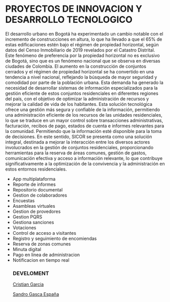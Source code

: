 <h1>PROYECTOS DE INNOVACION Y DESARROLLO TECNOLOGICO</h1>
<P>
El desarrollo urbano en Bogotá ha experimentado un cambio notable con el incremento de construcciones en altura, lo que ha llevado a que el 65% de estas edificaciones estén bajo el régimen de propiedad horizontal, según datos del Censo Inmobiliario de 2019 revelados por el Catastro Distrital. Este fenómeno de preferencia por la propiedad horizontal no es exclusivo de Bogotá, sino que es un fenómeno nacional que se observa en diversas ciudades de Colombia. El aumento en la construcción de conjuntos cerrados y el régimen de propiedad horizontal se ha convertido en una tendencia a nivel nacional, reflejando la búsqueda de mayor seguridad y comodidad por parte de la población urbana. Esta demanda ha generado la necesidad de desarrollar sistemas de información especializados para la gestión eficiente de estos conjuntos residenciales en diferentes regiones del país, con el objetivo de optimizar la administración de recursos y mejorar la calidad de vida de los habitantes. Esta solución tecnológica ofrece una gestión más segura y confiable de la información, permitiendo una administración eficiente de los recursos de las unidades residenciales, lo que se traduce en un mayor control sobre transacciones administrativas, facturación, recibos de pago, estados de cuenta e informes relevantes para la comunidad. Permitiendo que la información esté disponible para la toma de decisiones. En este sentido, SICOR se presenta como una solución integral, destinada a mejorar la interacción entre los diversos actores involucrados en la gestión de conjuntos residenciales, proporcionando herramientas para la reserva de áreas comunes, gestión de gastos, comunicación efectiva y acceso a información relevante, lo que contribuye significativamente a la optimización de la convivencia y la administración en estos entornos residenciales.
</P>

<ul>
  <li>App multiplataforma</li>
  <li>Reporte de informes</li>
  <li>Repositorio documental</li>
  <li>Gestion de colaboradores</li>
  <li>Encuestas</li>
  <li>Asambleas virtuales</li>
  <li>Gestion de provedores</li>
  <li>Gestion PQRS</li>
  <li>Gestiona sanciones</li>
  <li>Votaciones</li>
  <li>Control de acceso a visitantes</li>
  <li>Registro y seguimiento de encomiendas</li>
  <li>Reserva de zonas comunes</li>
  <li>Minuta digital</li>
  <li>Pago en linea de administracion</li>
  <li>Notificacion en tiempo real</li>
  
<h3>DEVELOMENT</h3>

[Cristian Garcia ](http://linkedin.com/in/cristian-garcia-5223bb1a9/)

[Sandro Gasca España](http://www.linkedin.com/in/sandro-gaes/)



